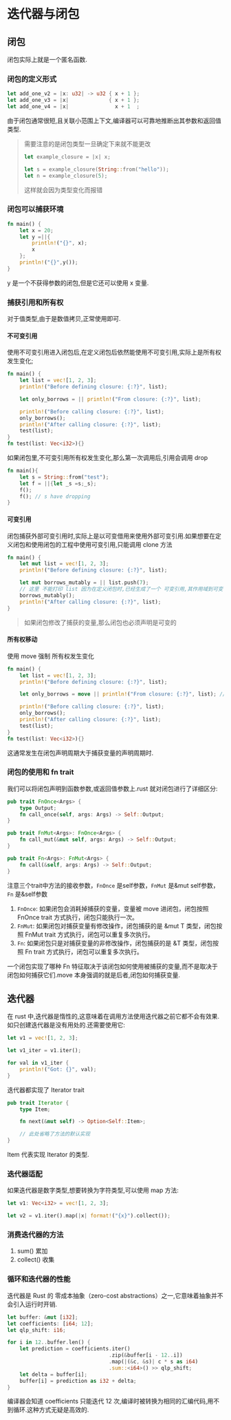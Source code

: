 # 迭代器与闭包

## 闭包

闭包实际上就是一个匿名函数.

### 闭包的定义形式

```rust
let add_one_v2 = |x: u32| -> u32 { x + 1 };
let add_one_v3 = |x|             { x + 1 };
let add_one_v4 = |x|               x + 1  ;
```

由于闭包通常很短,且关联小范围上下文,编译器可以可靠地推断出其参数和返回值类型.

> 需要注意的是闭包类型一旦确定下来就不能更改
>
> ```rust
> let example_closure = |x| x;
>
> let s = example_closure(String::from("hello"));
> let n = example_closure(5);
> ```
>
> 这样就会因为类型变化而报错

### 闭包可以捕获环境

```rust
fn main() {
    let x = 20;
    let y =||{
        println!("{}", x);
        x
    };
    println!("{}",y());
}
```

y 是一个不获得参数的闭包,但是它还可以使用 x 变量.

### 捕获引用和所有权

对于值类型,由于是数值拷贝,正常使用即可.

#### 不可变引用

使用不可变引用进入闭包后,在定义闭包后依然能使用不可变引用,实际上是所有权发生变化;

```rust
fn main() {
    let list = vec![1, 2, 3];
    println!("Before defining closure: {:?}", list);

    let only_borrows = || println!("From closure: {:?}", list);

    println!("Before calling closure: {:?}", list);
    only_borrows();
    println!("After calling closure: {:?}", list);
    test(list);
}
fn test(list: Vec<i32>){}
```

如果闭包里,不可变引用所有权发生变化,那么第一次调用后,引用会调用 drop

```rust
fn main(){
    let s = String::from("test");
    let f = ||{let _s =s;_s};
    f();
    f(); // s have dropping
}
```

#### 可变引用

闭包捕获外部可变引用时,实际上是以可变借用来使用外部可变引用.如果想要在定义闭包和使用闭包的工程中使用可变引用,只能调用 clone 方法

```rust
fn main() {
    let mut list = vec![1, 2, 3];
    println!("Before defining closure: {:?}", list);

    let mut borrows_mutably = || list.push(7);
    // 这里 不能打印 list 因为在定义闭包时,已经生成了一个 可变引用,其作用域到可变引用第一次使用后
    borrows_mutably();
    println!("After calling closure: {:?}", list);
}
```

> 如果闭包修改了捕获的变量,那么闭包也必须声明是可变的

#### 所有权移动

使用 move 强制 所有权发生变化

```rust
fn main() {
    let list = vec![1, 2, 3];
    println!("Before defining closure: {:?}", list);

    let only_borrows = move || println!("From closure: {:?}", list); // 此行 list 的所有权发生改变 下面不能使用 list 变量

    println!("Before calling closure: {:?}", list);
    only_borrows();
    println!("After calling closure: {:?}", list);
    test(list);
}
fn test(list: Vec<i32>){}
```

这通常发生在闭包声明周期大于捕获变量的声明周期时.

### 闭包的使用和 fn trait

我们可以将闭包声明到函数参数,或返回值参数上.rust 就对闭包进行了详细区分:

```rust
pub trait FnOnce<Args> {
    type Output;
    fn call_once(self, args: Args) -> Self::Output;
}

pub trait FnMut<Args>: FnOnce<Args> {
    fn call_mut(&mut self, args: Args) -> Self::Output;
}

pub trait Fn<Args>: FnMut<Args> {
    fn call(&self, args: Args) -> Self::Output;
}
```

注意三个trait中方法的接收参数，`FnOnce` 是self参数，`FnMut` 是&mut self参数，`Fn` 是&self参数

1. `FnOnce`: 如果闭包会消耗掉捕获的变量，变量被 move 进闭包，闭包按照 FnOnce trait 方式执行，闭包只能执行一次。
2. `FnMut`: 如果闭包对捕获变量有修改操作，闭包捕获的是 &mut T 类型，闭包按照 FnMut trait 方式执行，闭包可以重复多次执行。
3. `Fn`: 如果闭包只是对捕获变量的非修改操作，闭包捕获的是 &T 类型，闭包按照 Fn trait 方式执行，闭包可以重复多次执行。

一个闭包实现了哪种 Fn 特征取决于该闭包如何使用被捕获的变量,而不是取决于闭包如何捕获它们.move 本身强调的就是后者,闭包如何捕获变量.

## 迭代器

在 rust 中,迭代器是惰性的,这意味着在调用方法使用迭代器之前它都不会有效果.如只创建迭代器是没有用处的.还需要使用它:

```rust
let v1 = vec![1, 2, 3];

let v1_iter = v1.iter();

for val in v1_iter {
    println!("Got: {}", val);
}
```

迭代器都实现了 Iterator trait

```rust
pub trait Iterator {
    type Item;

    fn next(&mut self) -> Option<Self::Item>;

    // 此处省略了方法的默认实现
}
```

Item 代表实现 Iterator 的类型.

### 迭代器适配

如果迭代器是数字类型,想要转换为字符类型,可以使用 map 方法:

```rust
let v1: Vec<i32> = vec![1, 2, 3];

let v2 = v1.iter().map(|x| format!("{x}").collect());
```

### 消费迭代器的方法

1. sum() 累加
2. collect() 收集

### 循环和迭代器的性能

迭代器是 Rust 的 零成本抽象（zero-cost abstractions）之一,它意味着抽象并不会引入运行时开销.

```rust
let buffer: &mut [i32];
let coefficients: [i64; 12];
let qlp_shift: i16;

for i in 12..buffer.len() {
    let prediction = coefficients.iter()
                                 .zip(&buffer[i - 12..i])
                                 .map(|(&c, &s)| c * s as i64)
                                 .sum::<i64>() >> qlp_shift;
    let delta = buffer[i];
    buffer[i] = prediction as i32 + delta;
}
```

编译器会知道 coefficients 只能迭代 12 次,编译时被转换为相同的汇编代码,用不到循环.这种方式无疑是高效的.
